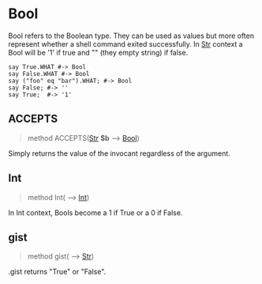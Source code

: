 # Bool
 Bool refers to the Boolean type. They can be used as values but more often represent whether a shell command exited successfully. In [Str](Str.md) context a Bool will be '1' if true and "" (they empty string) if false.
```perl6
say True.WHAT #-> Bool
say False.WHAT #-> Bool
say ("foo" eq "bar").WHAT; #-> Bool
say False; #-> ''
say True;  #-> '1'
```
## ACCEPTS
>method ACCEPTS([Str](./Str.md) **$b** ⟶ [Bool](./Bool.md))

 Simply returns the value of the invocant regardless of the argument.
## Int
>method Int( ⟶ [Int](./Int.md))

 In Int context, Bools become a 1 if True or a 0 if False.
## gist
>method gist( ⟶ [Str](./Str.md))

 .gist returns "True" or "False".
